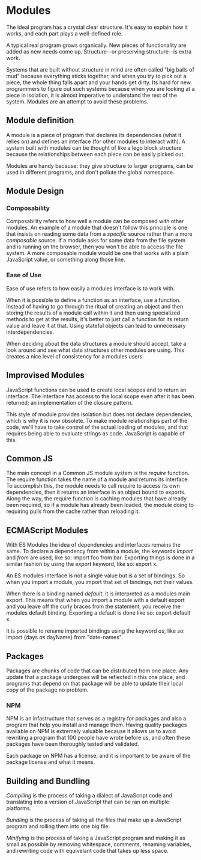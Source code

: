 # Modules

The ideal program has a crystal clear structure. It's easy to explain how it works, and each part plays a well-defined role.

A typical real program grows organically. New pieces of functionality are added as new needs come up. Structure--or preserving structure--is extra work.

Systems that are built without structure in mind are often called "big balls of mud" because everything sticks together, and when you try to pick out a piece, the whole thing falls apart and your hands get dirty. Its hard for new programmers to figure out such systems because when you are looking at a piece in isolation, it is almost imperative to understand the rest of the system. Modules are an attempt to avoid these problems.

## Module definition

A module is a piece of program that declares its dependencies (what it relies on) and defines an interface (for other modules to interact with). A system built with modules can be thought of like a lego block structure because the relationships between each piece can be easily picked out.

Modules are handy because: they give structure to larger programs, can be used in different programs, and don't pollute the global namespace.

## Module Design

### Composability

Composability refers to how well a module can be composed with other modules. An example of a module that doesn't follow this principle is one that insists on reading some data from a *specific* source rather than a more *composable* source. If a module asks for some data from the file system and is running on the browser, then you won't be able to access the file system. A more composable module would be one that works with a plain JavaScript value, or something along those line.

### Ease of Use

Ease of use refers to how easily a modules interface is to work with.

When it is possible to define a function as an interface, use a function. Instead of having to go through the ritual of creating an object and then storing the results of a module call within it and then using specialized methods to get at the results, it's better to just call a function for its return value and leave it at that. Using stateful objects can lead to unnecessary interdependencies. 

When deciding about the data structures a module should accept, take a look around and see what data structures other modules are using. This creates a nice level of consistency for a modules users.

## Improvised Modules

JavaScript functions can be used to create local scopes and to return an interface. The interface has access to the local scope even after it has been returned; an implementation of the closure pattern.

This style of module provides isolation but does not declare dependencies, which is why it is now obsolete. To make module relationships part of the code, we'll have to take control of the actual loading of modules, and that requires being able to evaluate strings as code. JavaScript is capable of this.

## Common JS

The main concept in a Common JS module system is the *require* function. The require function takes the name of a module and returns its interface. To accomplish this, the module needs to call require to access its own dependencies, then it returns an interface in an object bound to exports. Along the way, the require function is caching modules that have already been required, so if a module has already been loaded, the module doing to requiring pulls from the cache rather than reloading it.

## ECMAScript Modules

With ES Modules the idea of dependencies and interfaces remains the same. To declare a dependency from within a module, the keywords *import* and *from* are used, like so: import foo from bar. Exporting things is done in a similar fashion by using the *export* keyword, like so: export x. 

An ES modules interface is not a single value but is a set of bindings. So when you import a module, you import that set of bindings, not their values.

When there is a binding named *default*, it is interpreted as a modules main export. This means that when you import a module with a default export and you leave off the curly braces from the statement, you receive the modules default binding. Exporting a default is done like so: export default x.

It is possible to rename imported bindings using the keyword *as*, like so: import {days *as* dayName} from "date-names".

## Packages

Packages are chunks of code that can be distributed from one place. Any update that a package undergoes will be reflected in this one place, and programs that depend on that package will be able to update their local copy of the package no problem.

### NPM

NPM is an infastructure that serves as a registry for packages and also a program that help you install and manage them. Having quality packages available on NPM is extremely valuable because it allows us to avoid rewriting a program that 100 people have wrote before us, and often these packages have been thoroughly tested and validated.

Each package on NPM has a license, and it is important to be aware of the package license and what it means.

## Building and Bundling

*Compiling* is the process of taking a dialect of JavaScript code and translating into a version of JavaScript that can be ran on multiple platforms.

*Bundling* is the process of taking all the files that make up a JavaScript program and rolling them into one big file.

*Minifying* is the process of taking a JavaScript program and making it as small as possible by removing whitespace, comments, renaming variables, and rewriting code with equivelant code that takes up less space.